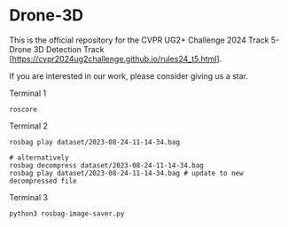 # Drone-3D
This is the official repository for the CVPR UG2+ Challenge 2024 Track 5- Drone 3D Detection Track [https://cvpr2024ug2challenge.github.io/rules24_t5.html]. 

If you are interested in our work, please consider giving us a star.

Terminal 1
```
roscore
```
Terminal 2
```
rosbag play dataset/2023-08-24-11-14-34.bag

# alternatively
rosbag decompress dataset/2023-08-24-11-14-34.bag
rosbag play dataset/2023-08-24-11-14-34.bag # update to new decompressed file
```
Terminal 3
```
python3 rosbag-image-saver.py
```
